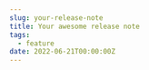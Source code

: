 ```yaml
---
slug: your-release-note
title: Your awesome release note
tags:
  - feature
date: 2022-06-21T00:00:00Z
---
```

